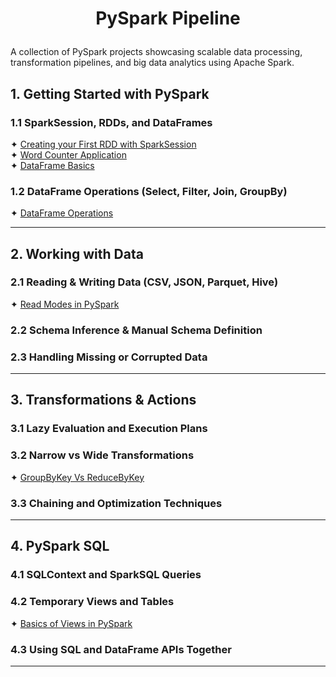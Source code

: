 # <p align="center"> PySpark Pipeline </p>
A collection of PySpark projects showcasing scalable data processing, transformation pipelines, and big data analytics 
using Apache Spark.

## 1. Getting Started with PySpark
### 1.1 SparkSession, RDDs, and DataFrames
✦ [Creating your First RDD with SparkSession](Python%20Scripts/Creating%20Your%20First%20RDD%20with%20SparkSession.ipynb)<br />
✦ [Word Counter Application](Python%20Scripts/Word%20Counter%20Application.ipynb)<br />
✦ [DataFrame Basics](Python%20Scripts/DataFrame%20Basics.ipynb)<br />

### 1.2 DataFrame Operations (Select, Filter, Join, GroupBy)
✦ [DataFrame Operations](Python%20Scripts/DataFrame%20Operations.ipynb)<br />

---

## 2. Working with Data
### 2.1 Reading & Writing Data (CSV, JSON, Parquet, Hive)
✦ [Read Modes in PySpark](Python%20Scripts/Read%20Modes%20in%20PySpark.ipynb)<br />

### 2.2 Schema Inference & Manual Schema Definition
### 2.3 Handling Missing or Corrupted Data

---

## 3. Transformations & Actions
### 3.1 Lazy Evaluation and Execution Plans
### 3.2 Narrow vs Wide Transformations
✦ [GroupByKey Vs ReduceByKey](Python%20Scripts/GroupByKey%20Vs%20ReduceByKey.ipynb)<br />

### 3.3 Chaining and Optimization Techniques

---

## 4. PySpark SQL
### 4.1 SQLContext and SparkSQL Queries
### 4.2 Temporary Views and Tables
✦ [Basics of Views in PySpark](Python%20Scripts/Basics%20of%20Views%20in%20PySpark.ipynb)<br />

### 4.3 Using SQL and DataFrame APIs Together

---
